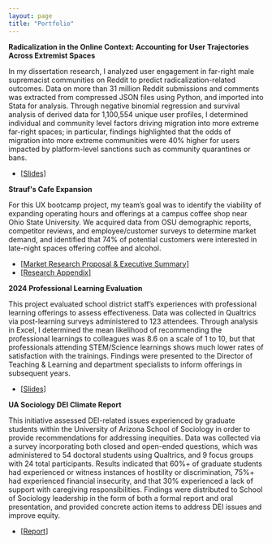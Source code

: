 ```yaml
---
layout: page
title: "Portfolio"
---
```


**Radicalization in the Online Context: Accounting for User Trajectories Across Extremist Spaces**

In my dissertation research, I analyzed user engagement in far-right male supremacist communities on Reddit to predict radicalization-related outcomes. Data on more than 31 million Reddit submissions and comments was extracted from compressed JSON files using Python, and imported into Stata for analysis. Through negative binomial regression and survival analysis of derived data for 1,100,554 unique user profiles, I determined individual and community level factors driving migration into more extreme far-right spaces; in particular, findings highlighted that the odds of migration into more extreme communities were 40% higher for users impacted by platform-level sanctions such as community quarantines or bans. 
- [[Slides]](/documents/DI_slides.pdf)

**Strauf's Cafe Expansion**

For this UX bootcamp project, my team’s goal was to identify the viability of expanding operating hours and offerings at a campus coffee shop near Ohio State University. We acquired data from OSU demographic reports, competitor reviews, and employee/customer surveys to determine market demand, and identified that 74% of potential customers were interested in late-night spaces offering coffee and alcohol.  
- [[Market Research Proposal & Executive Summary]](/documents/Straufs_revised.pdf)
- [[Research Appendix]](/documents/Straufs_appendix.pdf)

**2024 Professional Learning Evaluation**

This project evaluated school district staff’s experiences with professional learning offerings to assess effectiveness. Data was collected in Qualtrics via post-learning surveys administered to 123 attendees. Through analysis in Excel, I determined the mean likelihood of recommending the professional learnings to colleagues was 8.6 on a scale of 1 to 10, but that professionals attending STEM/Science learnings shows much lower rates of satisfaction with the trainings. Findings were presented to the Director of Teaching & Learning and department specialists to inform offerings in subsequent years. 
- [[Slides]](/documents/Evaluation_slides.pdf)

**UA Sociology DEI Climate Report**

This initiative assessed DEI-related issues experienced by graduate students within the University of Arizona School of Sociology in order to provide recommendations for addressing inequities. Data was collected via a survey incorporating both closed and open-ended questions, which was administered to 54 doctoral students using Qualtrics, and 9 focus groups with 24 total participants. Results indicated that 60%+ of graduate students had experienced or witness instances of hostility or discrimination, 75%+ had experienced financial insecurity, and that 30% experienced a lack of support with caregiving responsibilities. Findings were distributed to School of Sociology leadership in the form of both a formal report and oral presentation, and provided concrete action items to address DEI issues and improve equity. 
- [[Report]](/documents/Climate_report.pdf)
